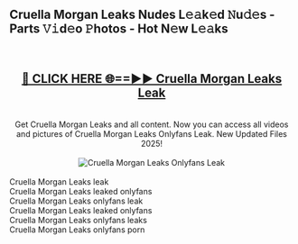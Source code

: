 <h2>Cruella Morgan Leaks Nudes L𝚎𝚊k𝚎d 𝙽u𝚍𝚎s - Parts 𝚅𝚒d𝚎o 𝙿hotos - Hot N𝚎w L𝚎𝚊ks</h2>
<br>
<div align="center">
<h2><a href="https://213.232.235.80/live/video.php?q=cruella-morgan-leaks" rel="nofollow">🔴 CLICK HERE 🌐==►► Cruella Morgan Leaks Leak</a></h2>
<br>
Get Cruella Morgan Leaks and all content. Now you can access all videos and pictures of Cruella Morgan Leaks Onlyfans Leak. New Updated Files 2025!
<br>
<br>
<a href="https://213.232.235.80/live/video.php?q=cruella-morgan-leaks" rel="nofollow" data-target="animated-image.originalLink"><img src="https://i.imgur.com/1EjSzPs.png" alt="Cruella Morgan Leaks Onlyfans Leak" style="max-width: 100%; display: inline-block;" data-target="animated-image.originalImage"></a>
</div>
<br>
Cruella Morgan Leaks leak<br>
Cruella Morgan Leaks leaked onlyfans<br>
Cruella Morgan Leaks onlyfans leak<br>
Cruella Morgan Leaks leaked onlyfans<br>
Cruella Morgan Leaks onlyfans leaks<br>
Cruella Morgan Leaks onlyfans porn
